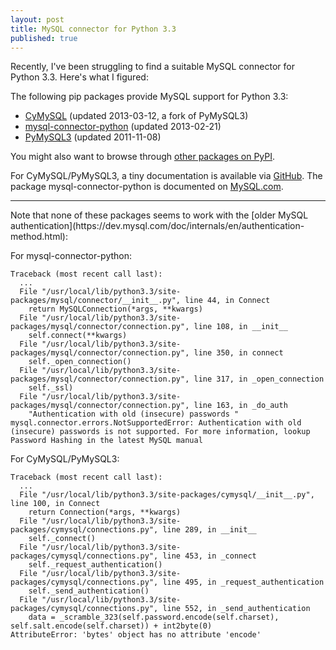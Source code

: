 ```yaml
---
layout: post
title: MySQL connector for Python 3.3
published: true
---
```


Recently, I've been struggling to find a suitable MySQL connector for Python 3.3. Here's what I figured:

The following pip packages provide MySQL support for Python 3.3:

- [CyMySQL](https://pypi.python.org/pypi/cymysql/0.5.5) (updated 2013-03-12, a fork of PyMySQL3)
- [mysql-connector-python](https://pypi.python.org/pypi/mysql-connector-python/1.0.9) (updated 2013-02-21)
- [PyMySQL3](https://pypi.python.org/pypi/PyMySQL3/0.5) (updated 2011-11-08)

You might also want to browse through [other packages on PyPI](https://pypi.python.org/pypi?:action=browse&show=all&c=256&c=533).

For CyMySQL/PyMySQL3, a tiny documentation is available via [GitHub](https://github.com/petehunt/PyMySQL/wiki/PyMySQL:-Pure-Python-MySQL-Client). The package mysql-connector-python is documented on [MySQL.com](https://dev.mysql.com/doc/connector-python/).

<hr>
Note that none of these packages seems to work with the [older MySQL authentication](https://dev.mysql.com/doc/internals/en/authentication-method.html):

For mysql-connector-python:

    Traceback (most recent call last):
      ...
      File "/usr/local/lib/python3.3/site-packages/mysql/connector/__init__.py", line 44, in Connect
        return MySQLConnection(*args, **kwargs)
      File "/usr/local/lib/python3.3/site-packages/mysql/connector/connection.py", line 108, in __init__
        self.connect(**kwargs)
      File "/usr/local/lib/python3.3/site-packages/mysql/connector/connection.py", line 350, in connect
        self._open_connection()
      File "/usr/local/lib/python3.3/site-packages/mysql/connector/connection.py", line 317, in _open_connection
        self._ssl)
      File "/usr/local/lib/python3.3/site-packages/mysql/connector/connection.py", line 163, in _do_auth
        "Authentication with old (insecure) passwords "
    mysql.connector.errors.NotSupportedError: Authentication with old (insecure) passwords is not supported. For more information, lookup Password Hashing in the latest MySQL manual

For CyMySQL/PyMySQL3:

    Traceback (most recent call last):
      ...
      File "/usr/local/lib/python3.3/site-packages/cymysql/__init__.py", line 100, in Connect
        return Connection(*args, **kwargs)
      File "/usr/local/lib/python3.3/site-packages/cymysql/connections.py", line 289, in __init__
        self._connect()
      File "/usr/local/lib/python3.3/site-packages/cymysql/connections.py", line 453, in _connect
        self._request_authentication()
      File "/usr/local/lib/python3.3/site-packages/cymysql/connections.py", line 495, in _request_authentication
        self._send_authentication()
      File "/usr/local/lib/python3.3/site-packages/cymysql/connections.py", line 552, in _send_authentication
        data = _scramble_323(self.password.encode(self.charset), self.salt.encode(self.charset)) + int2byte(0)
    AttributeError: 'bytes' object has no attribute 'encode'
